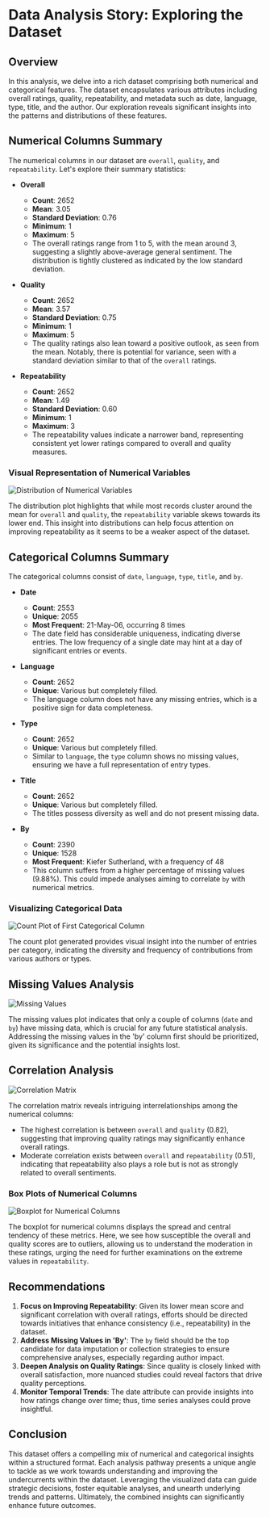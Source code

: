 # Data Analysis Story: Exploring the Dataset

## Overview

In this analysis, we delve into a rich dataset comprising both numerical and categorical features. The dataset encapsulates various attributes including overall ratings, quality, repeatability, and metadata such as date, language, type, title, and the author. Our exploration reveals significant insights into the patterns and distributions of these features.

## Numerical Columns Summary

The numerical columns in our dataset are `overall`, `quality`, and `repeatability`. Let's explore their summary statistics:

- **Overall**
  - **Count**: 2652
  - **Mean**: 3.05
  - **Standard Deviation**: 0.76
  - **Minimum**: 1
  - **Maximum**: 5
  - The overall ratings range from 1 to 5, with the mean around 3, suggesting a slightly above-average general sentiment. The distribution is tightly clustered as indicated by the low standard deviation.

- **Quality**
  - **Count**: 2652
  - **Mean**: 3.57
  - **Standard Deviation**: 0.75
  - **Minimum**: 1
  - **Maximum**: 5
  - The quality ratings also lean toward a positive outlook, as seen from the mean. Notably, there is potential for variance, seen with a standard deviation similar to that of the `overall` ratings.

- **Repeatability**
  - **Count**: 2652
  - **Mean**: 1.49
  - **Standard Deviation**: 0.60
  - **Minimum**: 1
  - **Maximum**: 3
  - The repeatability values indicate a narrower band, representing consistent yet lower ratings compared to overall and quality measures.

### Visual Representation of Numerical Variables

![Distribution of Numerical Variables](media/distribution_of_numerical_variables.png)

The distribution plot highlights that while most records cluster around the mean for `overall` and `quality`, the `repeatability` variable skews towards its lower end. This insight into distributions can help focus attention on improving repeatability as it seems to be a weaker aspect of the dataset.

## Categorical Columns Summary

The categorical columns consist of `date`, `language`, `type`, `title`, and `by`. 

- **Date**
  - **Count**: 2553
  - **Unique**: 2055
  - **Most Frequent**: 21-May-06, occurring 8 times
  - The date field has considerable uniqueness, indicating diverse entries. The low frequency of a single date may hint at a day of significant entries or events.

- **Language**
  - **Count**: 2652
  - **Unique**: Various but completely filled.
  - The language column does not have any missing entries, which is a positive sign for data completeness.

- **Type**
  - **Count**: 2652
  - **Unique**: Various but completely filled.
  - Similar to `language`, the `type` column shows no missing values, ensuring we have a full representation of entry types.

- **Title**
  - **Count**: 2652
  - **Unique**: Various but completely filled.
  - The titles possess diversity as well and do not present missing data.

- **By**
  - **Count**: 2390
  - **Unique**: 1528
  - **Most Frequent**: Kiefer Sutherland, with a frequency of 48
  - This column suffers from a higher percentage of missing values (9.88%). This could impede analyses aiming to correlate `by` with numerical metrics.

### Visualizing Categorical Data

![Count Plot of First Categorical Column](media/count_plot_first_categorical_column.png)

The count plot generated provides visual insight into the number of entries per category, indicating the diversity and frequency of contributions from various authors or types.

## Missing Values Analysis

![Missing Values](media/missing_values.png)

The missing values plot indicates that only a couple of columns (`date` and `by`) have missing data, which is crucial for any future statistical analysis. Addressing the missing values in the 'by' column first should be prioritized, given its significance and the potential insights lost.

## Correlation Analysis

![Correlation Matrix](media/correlation_matrix.png)

The correlation matrix reveals intriguing interrelationships among the numerical columns:
- The highest correlation is between `overall` and `quality` (0.82), suggesting that improving quality ratings may significantly enhance overall ratings.
- Moderate correlation exists between `overall` and `repeatability` (0.51), indicating that repeatability also plays a role but is not as strongly related to overall sentiments.

### Box Plots of Numerical Columns

![Boxplot for Numerical Columns](media/boxplot_num_cols.png)

The boxplot for numerical columns displays the spread and central tendency of these metrics. Here, we see how susceptible the overall and quality scores are to outliers, allowing us to understand the moderation in these ratings, urging the need for further examinations on the extreme values in `repeatability`.

## Recommendations

1. **Focus on Improving Repeatability**: Given its lower mean score and significant correlation with overall ratings, efforts should be directed towards initiatives that enhance consistency (i.e., repeatability) in the dataset.
2. **Address Missing Values in 'By'**: The `by` field should be the top candidate for data imputation or collection strategies to ensure comprehensive analyses, especially regarding author impact.
3. **Deepen Analysis on Quality Ratings**: Since quality is closely linked with overall satisfaction, more nuanced studies could reveal factors that drive quality perceptions.
4. **Monitor Temporal Trends**: The date attribute can provide insights into how ratings change over time; thus, time series analyses could prove insightful.

## Conclusion

This dataset offers a compelling mix of numerical and categorical insights within a structured format. Each analysis pathway presents a unique angle to tackle as we work towards understanding and improving the undercurrents within the dataset. Leveraging the visualized data can guide strategic decisions, foster equitable analyses, and unearth underlying trends and patterns. Ultimately, the combined insights can significantly enhance future outcomes.